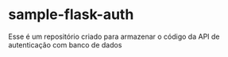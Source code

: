 # sample-flask-auth

Esse é um repositório criado para armazenar o código da API de autenticação com banco de dados
